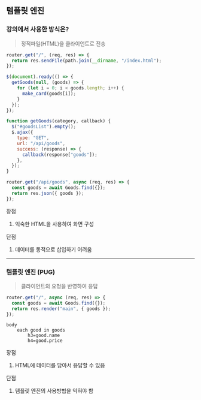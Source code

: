 ## 템플릿 엔진

### 강의에서 사용한 방식은?

> 정적파일(HTML)을 클라이언트로 전송

```javascript
router.get("/", (req, res) => {
  return res.sendFile(path.join(__dirname, "/index.html");
});
```

```javascript
$(document).ready(() => {
  getGoods(null, (goods) => {
    for (let i = 0; i < goods.length; i++) {
      make_card(goods[i]);
    }
  });
});
```

```javascript
function getGoods(category, callback) {
  $("#goodsList").empty();
  $.ajax({
    type: "GET",
    url: "/api/goods",
    success: (response) => {
      callback(response["goods"]);
    },
  });
}
```

```javascript
router.get("/api/goods", async (req, res) => {
  const goods = await Goods.find({});
  return res.json({ goods });
});
```

장점

1. 익숙한 HTML을 사용하여 화면 구성

단점

1. 데이터를 동적으로 삽입하기 어려움

<hr>

### 템플릿 엔진 (PUG)

> 클라이언트의 요청을 반영하여 응답

```javascript
router.get("/", async (req, res) => {
  const goods = await Goods.find({});
  return res.render("main", { goods });
});
```

```jade
body
    each good in goods
        h3=good.name
        h4=good.price
```

장점

1. HTML에 데이터를 담아서 응답할 수 있음

단점

1. 템플릿 엔진의 사용방법을 익혀야 함
